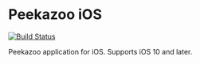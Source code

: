 # Peekazoo iOS

[![Build Status](https://travis-ci.org/Peekazoo/Peekazoo-iOS.svg?branch=master)](https://travis-ci.org/Peekazoo/Peekazoo-iOS)

Peekazoo application for iOS. Supports iOS 10 and later.
